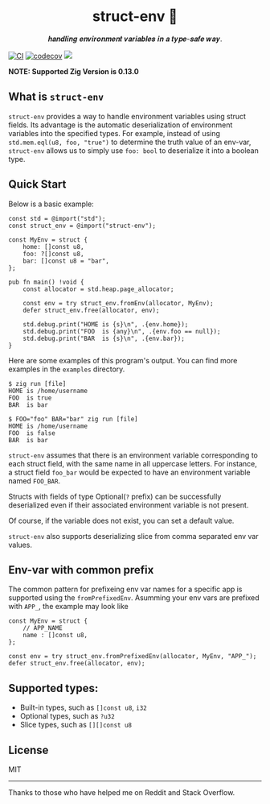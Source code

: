 <h1 align="center"> struct-env 🌱 </h1>

<p align="center"> 𝒉𝒂𝒏𝒅𝒍𝒊𝒏𝒈 𝒆𝒏𝒗𝒊𝒓𝒐𝒏𝒎𝒆𝒏𝒕 𝒗𝒂𝒓𝒊𝒂𝒃𝒍𝒆𝒔 𝒊𝒏 𝒂 𝒕𝒚𝒑𝒆-𝒔𝒂𝒇𝒆 𝒘𝒂𝒚. </p>

[![CI](https://github.com/Hanaasagi/struct-env/actions/workflows/ci.yaml/badge.svg)](https://github.com/Hanaasagi/struct-env/actions/workflows/ci.yaml)
[![codecov](https://codecov.io/gh/Hanaasagi/struct-env/branch/master/graph/badge.svg?token=DQQZETSCW3)](https://codecov.io/gh/Hanaasagi/struct-env)
![](https://img.shields.io/badge/language-zig-%23ec915c)

**NOTE: Supported Zig Version is 0.13.0**

## What is `struct-env`

`struct-env` provides a way to handle environment variables using struct fields.
Its advantage is the automatic deserialization of environment variables into the specified types.
For example, instead of using `std.mem.eql(u8, foo, "true")` to determine the truth value of an env-var,
`struct-env` allows us to simply use `foo: bool` to deserialize it into a boolean type.

## Quick Start

Below is a basic example:

```zig
const std = @import("std");
const struct_env = @import("struct-env");

const MyEnv = struct {
    home: []const u8,
    foo: ?[]const u8,
    bar: []const u8 = "bar",
};

pub fn main() !void {
    const allocator = std.heap.page_allocator;

    const env = try struct_env.fromEnv(allocator, MyEnv);
    defer struct_env.free(allocator, env);

    std.debug.print("HOME is {s}\n", .{env.home});
    std.debug.print("FOO  is {any}\n", .{env.foo == null});
    std.debug.print("BAR  is {s}\n", .{env.bar});
}
```

Here are some examples of this program's output.
You can find more examples in the `examples` directory.

```
$ zig run [file]
HOME is /home/username
FOO  is true
BAR  is bar
```

```
$ FOO="foo" BAR="bar" zig run [file]
HOME is /home/username
FOO  is false
BAR  is bar
```

`struct-env` assumes that there is an environment variable corresponding to each struct field, with the same name in all uppercase letters.
For instance, a struct field `foo_bar` would be expected to have an environment variable named `FOO_BAR`.

Structs with fields of type Optional(`?` prefix) can be successfully deserialized even if their associated environment variable is not present.

Of course, if the variable does not exist, you can set a default value.

`struct-env` also supports deserializing slice from comma separated env var values.

## Env-var with common prefix

The common pattern for prefixeing env var names for a specific app is supported using the `fromPrefixedEnv`.
Asumming your env vars are prefixed with `APP_`, the example may look like

```zig
const MyEnv = struct {
    // APP_NAME
    name : []const u8,
};

const env = try struct_env.fromPrefixedEnv(allocator, MyEnv, "APP_");
defer struct_env.free(allocator, env);
```

## Supported types:

- Built-in types, such as `[]const u8`, `i32`
- Optional types, such as `?u32`
- Slice types, such as `[][]const u8`

## License

MIT

<hr>

Thanks to those who have helped me on Reddit and Stack Overflow.
